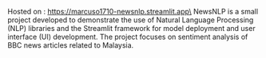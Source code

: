 Hosted on : https://marcuso1710-newsnlp.streamlit.app\
NewsNLP is a small project developed to demonstrate the use of Natural Language Processing (NLP) libraries and the Streamlit framework for model deployment and user interface (UI) development. The project focuses on sentiment analysis of BBC news articles related to Malaysia.
